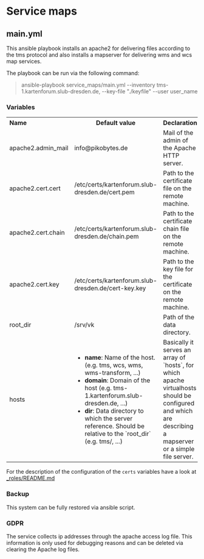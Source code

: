 # Service maps

## main.yml

This ansible playbook installs an apache2 for delivering files according to the tms protocol and also installs a mapserver for delivering wms and wcs map services. 

The playbook can be run via the following command:

> ansible-playbook service_maps/main.yml --inventory tms-1.kartenforum.slub-dresden.de, --key-file "./keyfile" --user user_name

### Variables

<table>
  <tbody>
    <tr>
      <th align="left">Name</th>
      <th align="center">Default value</th>
      <th align="center">Declaration</th>
    </tr>
    <tr>
      <td align="left">apache2.admin_mail</td>
      <td align="left">info@pikobytes.de</td>
      <td align="left">Mail of the admin of the Apache HTTP server.</td>
    </tr>
    <tr>
      <td align="left">apache2.cert.cert</td>
      <td align="left">/etc/certs/kartenforum.slub-dresden.de/cert.pem</td>
      <td align="left">Path to the certificate file on the remote machine.</td>
    </tr>
    <tr>
      <td align="left">apache2.cert.chain</td>
      <td align="left">/etc/certs/kartenforum.slub-dresden.de/chain.pem</td>
      <td align="left">Path to the certificate chain file on the remote machine.</td>
    </tr>
    <tr>
      <td align="left">apache2.cert.key</td>
      <td align="left">/etc/certs/kartenforum.slub-dresden.de/cert-key.key</td>
      <td align="left">Path to the key file for the certificate on the remote machine.</td>
    </tr>    
    <tr>
        <td align="left">root_dir</td>
        <td align="left">/srv/vk</td>
        <td align="left">Path of the data directory.</td>    
    </tr>
    <tr>
        <td align="left">hosts</td>
        <td align="left">
            <ul>
                <li><b>name</b>: Name of the host. (e.g. tms, wcs, wms, wms-transform, ...)</li>
                <li><b>domain</b>: Domain of the host (e.g. tms-1.kartenforum.slub-dresden.de, ...)</li>
                <li><b>dir</b>: Data directory to which the server reference. Should be relative to the `root_dir` (e.g. tms/, ...) </li>
            </ul>
        </td>
        <td align="left">Basically it serves an array of `hosts`, for which apache virtualhosts should be configured and which are describing a mapserver or a simple file server.</td>    
    </tr>      
  </tbody>
</table>

For the description of the configuration of the `certs` variables have a look at [_roles/README.md](../_roles/README.md)

### Backup

This system can be fully restored via ansible script.

### GDPR

The service collects ip addresses through the apache access log file. This information is only used for debugging reasons and can be deleted via clearing the Apache log files.